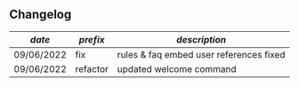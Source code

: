 ## Changelog 

| *date*              | *prefix* | *description*                           |
|---------------------|----------|-----------------------------------------|
| 09/06/2022          | fix      | rules & faq embed user references fixed |
| 09/06/2022          | refactor | updated welcome command                 | 
